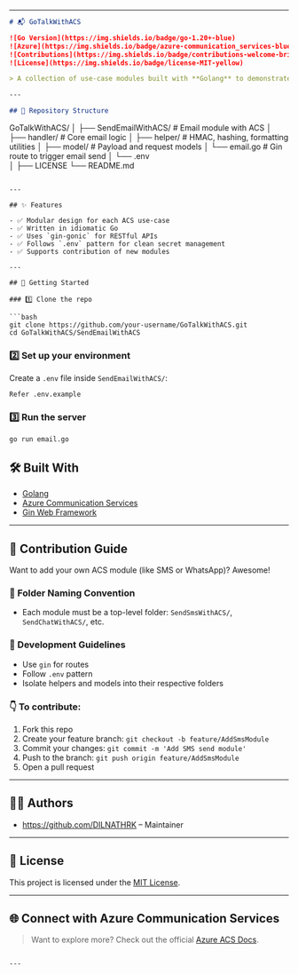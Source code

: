 
---

```markdown
# 📬 GoTalkWithACS

![Go Version](https://img.shields.io/badge/go-1.20+-blue)  
![Azure](https://img.shields.io/badge/azure-communication_services-blueviolet)  
![Contributions](https://img.shields.io/badge/contributions-welcome-brightgreen)  
![License](https://img.shields.io/badge/license-MIT-yellow)  

> A collection of use-case modules built with **Golang** to demonstrate how to work with [Azure Communication Services (ACS)](https://learn.microsoft.com/en-us/azure/communication-services/). 🚀

---

## 📁 Repository Structure

```
GoTalkWithACS/
│
├── SendEmailWithACS/                  # Email module with ACS
│   ├── handler/                       # Core email logic
│   ├── helper/                        # HMAC, hashing, formatting utilities
│   ├── model/                         # Payload and request models
│   └── email.go                       # Gin route to trigger email send
│   └── .env   
│
├── LICENSE
└── README.md
```

---

## ✨ Features

- ✅ Modular design for each ACS use-case
- ✅ Written in idiomatic Go
- ✅ Uses `gin-gonic` for RESTful APIs
- ✅ Follows `.env` pattern for clean secret management
- ✅ Supports contribution of new modules

---

## 🚀 Getting Started

### 1️⃣ Clone the repo

```bash
git clone https://github.com/your-username/GoTalkWithACS.git
cd GoTalkWithACS/SendEmailWithACS
```

### 2️⃣ Set up your environment

Create a `.env` file inside `SendEmailWithACS/`:

```env
Refer .env.example
```

### 3️⃣ Run the server

```bash
go run email.go
```

## 🛠️ Built With

- [Golang](https://golang.org/)
- [Azure Communication Services](https://azure.microsoft.com/en-us/products/communication-services/)
- [Gin Web Framework](https://github.com/gin-gonic/gin)

---

## 🤝 Contribution Guide

Want to add your own ACS module (like SMS or WhatsApp)? Awesome!

### 📂 Folder Naming Convention

- Each module must be a top-level folder: `SendSmsWithACS/`, `SendChatWithACS/`, etc.

### 🔧 Development Guidelines

- Use `gin` for routes
- Follow `.env` pattern
- Isolate helpers and models into their respective folders

### 👇 To contribute:

1. Fork this repo
2. Create your feature branch: `git checkout -b feature/AddSmsModule`
3. Commit your changes: `git commit -m 'Add SMS send module'`
4. Push to the branch: `git push origin feature/AddSmsModule`
5. Open a pull request

---

## 👨‍💻 Authors

- https://github.com/DILNATHRK – Maintainer

---

## 📄 License

This project is licensed under the [MIT License](LICENSE).

---

## 🌐 Connect with Azure Communication Services

> Want to explore more? Check out the official [Azure ACS Docs](https://learn.microsoft.com/en-us/azure/communication-services/).

```

---

